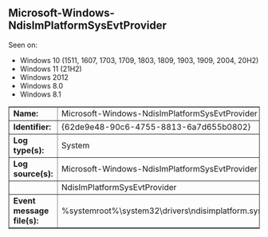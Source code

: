 ## Microsoft-Windows-NdisImPlatformSysEvtProvider

Seen on:
* Windows 10 (1511, 1607, 1703, 1709, 1803, 1809, 1903, 1909, 2004, 20H2)
* Windows 11 (21H2)
* Windows 2012
* Windows 8.0
* Windows 8.1

<table border="1" class="docutils">
  <tbody>
    <tr>
      <td><b>Name:</b></td>
      <td>Microsoft-Windows-NdisImPlatformSysEvtProvider</td>
    </tr>
    <tr>
      <td><b>Identifier:</b></td>
      <td>{62de9e48-90c6-4755-8813-6a7d655b0802}</td>
    </tr>
    <tr>
      <td><b>Log type(s):</b></td>
      <td>System</td>
    </tr>
    <tr>
      <td><b>Log source(s):</b></td>
      <td>Microsoft-Windows-NdisImPlatformSysEvtProvider</td>
    </tr>
    <tr>
      <td>&nbsp;</td>
      <td>NdisImPlatformSysEvtProvider</td>
    </tr>
    <tr>
      <td><b>Event message file(s):</b></td>
      <td>%systemroot%\system32\drivers\ndisimplatform.sys</td>
    </tr>
  </tbody>
</table>

&nbsp;


